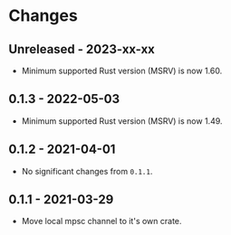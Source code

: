 # Changes

## Unreleased - 2023-xx-xx

- Minimum supported Rust version (MSRV) is now 1.60.

## 0.1.3 - 2022-05-03

- Minimum supported Rust version (MSRV) is now 1.49.

## 0.1.2 - 2021-04-01

- No significant changes from `0.1.1`.

## 0.1.1 - 2021-03-29

- Move local mpsc channel to it's own crate.
